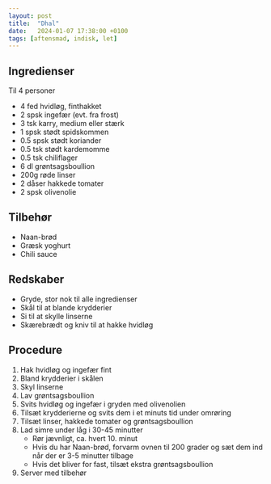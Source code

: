 ```yaml
---
layout: post
title:  "Dhal"
date:   2024-01-07 17:38:00 +0100
tags: [aftensmad, indisk, let]
---
```


## Ingredienser
Til 4 personer

- 4 fed hvidløg, finthakket
- 2 spsk ingefær (evt. fra frost)
- 3 tsk karry, medium eller stærk
- 1 spsk stødt spidskommen
- 0.5 spsk stødt koriander
- 0.5 tsk stødt kardemomme
- 0.5 tsk chiliflager
- 6 dl grøntsagsboullion
- 200g røde linser
- 2 dåser hakkede tomater
- 2 spsk olivenolie

## Tilbehør
- Naan-brød
- Græsk yoghurt
- Chili sauce

## Redskaber 

- Gryde, stor nok til alle ingredienser
- Skål til at blande krydderier
- Si til at skylle linserne
- Skærebrædt og kniv til at hakke hvidløg


## Procedure
1. Hak hvidløg og ingefær fint
2. Bland krydderier i skålen
3. Skyl linserne
4. Lav grøntsagsboullion
5. Svits hvidløg og ingefær i gryden med olivenolien
6. Tilsæt krydderierne og svits dem i et minuts tid under omrøring
7. Tilsæt linser, hakkede tomater og grøntsagsboullion
8. Lad simre under låg i 30-45 minutter
    - Rør jævnligt, ca. hvert 10. minut
    - Hvis du har Naan-brød, forvarm ovnen til 200 grader og sæt dem ind når der er 3-5 minutter tilbage
    - Hvis det bliver for fast, tilsæt ekstra grøntsagsboullion
9. Server med tilbehør
